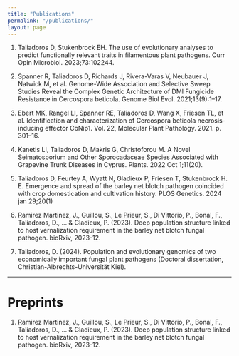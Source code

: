 ```yaml
---
title: "Publications"
permalink: "/publications/"
layout: page
---
```


1.	Taliadoros D, Stukenbrock EH. The use of evolutionary analyses to predict functionally relevant traits in filamentous plant pathogens. Curr Opin Microbiol. 2023;73:102244.

2.	Spanner R, Taliadoros D, Richards J, Rivera-Varas V, Neubauer J, Natwick M, et al. Genome-Wide Association and Selective Sweep Studies Reveal the Complex Genetic Architecture of DMI Fungicide Resistance in Cercospora beticola. Genome Biol Evol. 2021;13(9):1–17. 

3.	Ebert MK, Rangel LI, Spanner RE, Taliadoros D, Wang X, Friesen TL, et al. Identification and characterization of Cercospora beticola necrosis-inducing effector CbNip1. Vol. 22, Molecular Plant Pathology. 2021. p. 301–16. 

4.	Kanetis LI, Taliadoros D, Makris G, Christoforou M. A Novel Seimatosporium and Other Sporocadaceae Species Associated with Grapevine Trunk Diseases in Cyprus. Plants. 2022 Oct 1;11(20). 

5.	Taliadoros D, Feurtey A, Wyatt N, Gladieux P, Friesen T, Stukenbrock H. E. Emergence and spread of the barley net blotch pathogen coincided with crop domestication and cultivation history. PLOS Genetics. 2024 jan 29;20(1)

6. Ramirez Martinez, J., Guillou, S., Le Prieur, S., Di Vittorio, P., Bonal, F., Taliadoros, D., ... & Gladieux, P. (2023). Deep population structure linked to host vernalization requirement in the barley net blotch fungal pathogen. bioRxiv, 2023-12.

7. Taliadoros, D. (2024). Population and evolutionary genomics of two economically important fungal plant pathogens (Doctoral dissertation, Christian-Albrechts-Universität Kiel).


 ---------------------------------------------------------------------------------------------------------------------------------------------------------------------------------


 # Preprints


1. Ramirez Martinez, J., Guillou, S., Le Prieur, S., Di Vittorio, P., Bonal, F., Taliadoros, D., ... & Gladieux, P. (2023). Deep population structure linked to host vernalization requirement in the barley net blotch fungal pathogen. bioRxiv, 2023-12.
